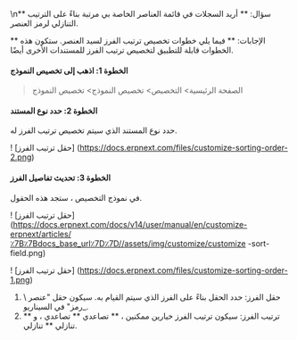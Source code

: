 \n** سؤال: ** أريد السجلات في قائمة العناصر الخاصة بي مرتبة بناءً على الترتيب التنازلي لرمز العنصر.

** الإجابات: ** فيما يلي خطوات تخصيص ترتيب الفرز لسيد العنصر. ستكون هذه الخطوات قابلة للتطبيق لتخصيص ترتيب الفرز للمستندات الأخرى أيضًا.

#### الخطوة 1: اذهب إلى تخصيص النموذج

> الصفحة الرئيسية> التخصيص> تخصيص النموذج> تخصيص النموذج

#### الخطوة 2: حدد نوع المستند

حدد نوع المستند الذي سيتم تخصيص ترتيب الفرز له.

! [حقل ترتيب الفرز] (https://docs.erpnext.com/files/customize-sorting-order-2.png)

#### الخطوة 3: تحديث تفاصيل الفرز

في نموذج التخصيص ، ستجد هذه الحقول.

! [حقل ترتيب الفرز] (https://docs.erpnext.com/docs/v14/user/manual/en/customize-erpnext/articles/٪7B٪7Bdocs_base_url٪7D٪7D//assets/img/customize/customize -sort-field.png)

! [حقل ترتيب الفرز] (https://docs.erpnext.com/files/customize-sorting-order-1.png)

1. حقل الفرز: حدد الحقل بناءً على الفرز الذي سيتم القيام به. سيكون حقل "عنصر \ _رمز" في السيناريو.
2. ترتيب الفرز: سيكون ترتيب الفرز خيارين ممكنين ، ** تصاعدي ** تصاعدي ، و ** تنازلي ** تنازلي.